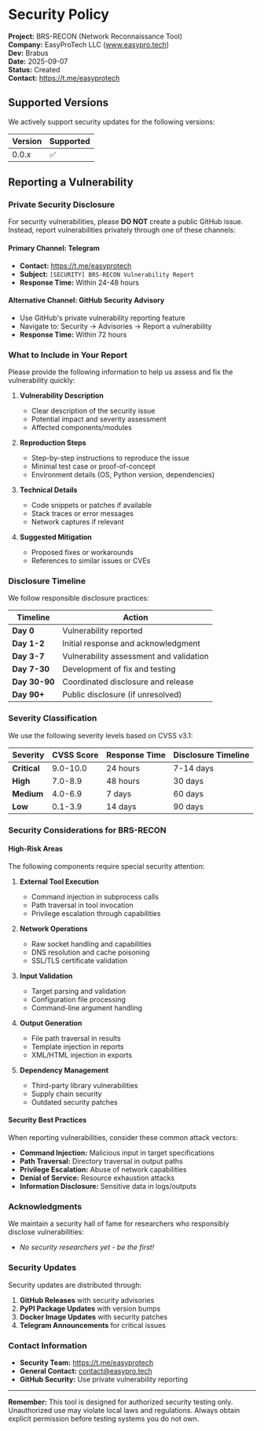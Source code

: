 # Security Policy

**Project:** BRS-RECON (Network Reconnaissance Tool)  
**Company:** EasyProTech LLC (www.easypro.tech)  
**Dev:** Brabus  
**Date:** 2025-09-07  
**Status:** Created  
**Contact:** https://t.me/easyprotech

## Supported Versions

We actively support security updates for the following versions:

| Version | Supported          |
| ------- | ------------------ |
| 0.0.x   | :white_check_mark: |

## Reporting a Vulnerability

### Private Security Disclosure

For security vulnerabilities, please **DO NOT** create a public GitHub issue. Instead, report vulnerabilities privately through one of these channels:

#### Primary Channel: Telegram
- **Contact:** https://t.me/easyprotech
- **Subject:** `[SECURITY] BRS-RECON Vulnerability Report`
- **Response Time:** Within 24-48 hours

#### Alternative Channel: GitHub Security Advisory
- Use GitHub's private vulnerability reporting feature
- Navigate to: Security → Advisories → Report a vulnerability
- **Response Time:** Within 72 hours

### What to Include in Your Report

Please provide the following information to help us assess and fix the vulnerability quickly:

1. **Vulnerability Description**
   - Clear description of the security issue
   - Potential impact and severity assessment
   - Affected components/modules

2. **Reproduction Steps**
   - Step-by-step instructions to reproduce the issue
   - Minimal test case or proof-of-concept
   - Environment details (OS, Python version, dependencies)

3. **Technical Details**
   - Code snippets or patches if available
   - Stack traces or error messages
   - Network captures if relevant

4. **Suggested Mitigation**
   - Proposed fixes or workarounds
   - References to similar issues or CVEs

### Disclosure Timeline

We follow responsible disclosure practices:

| Timeline | Action |
|----------|--------|
| **Day 0** | Vulnerability reported |
| **Day 1-2** | Initial response and acknowledgment |
| **Day 3-7** | Vulnerability assessment and validation |
| **Day 7-30** | Development of fix and testing |
| **Day 30-90** | Coordinated disclosure and release |
| **Day 90+** | Public disclosure (if unresolved) |

### Severity Classification

We use the following severity levels based on CVSS v3.1:

| Severity | CVSS Score | Response Time | Disclosure Timeline |
|----------|------------|---------------|-------------------|
| **Critical** | 9.0-10.0 | 24 hours | 7-14 days |
| **High** | 7.0-8.9 | 48 hours | 30 days |
| **Medium** | 4.0-6.9 | 7 days | 60 days |
| **Low** | 0.1-3.9 | 14 days | 90 days |

### Security Considerations for BRS-RECON

#### High-Risk Areas

The following components require special security attention:

1. **External Tool Execution**
   - Command injection in subprocess calls
   - Path traversal in tool invocation
   - Privilege escalation through capabilities

2. **Network Operations**
   - Raw socket handling and capabilities
   - DNS resolution and cache poisoning
   - SSL/TLS certificate validation

3. **Input Validation**
   - Target parsing and validation
   - Configuration file processing
   - Command-line argument handling

4. **Output Generation**
   - File path traversal in results
   - Template injection in reports
   - XML/HTML injection in exports

5. **Dependency Management**
   - Third-party library vulnerabilities
   - Supply chain security
   - Outdated security patches

#### Security Best Practices

When reporting vulnerabilities, consider these common attack vectors:

- **Command Injection:** Malicious input in target specifications
- **Path Traversal:** Directory traversal in output paths
- **Privilege Escalation:** Abuse of network capabilities
- **Denial of Service:** Resource exhaustion attacks
- **Information Disclosure:** Sensitive data in logs/outputs

### Acknowledgments

We maintain a security hall of fame for researchers who responsibly disclose vulnerabilities:

- *No security researchers yet - be the first!*

### Security Updates

Security updates are distributed through:

1. **GitHub Releases** with security advisories
2. **PyPI Package Updates** with version bumps
3. **Docker Image Updates** with security patches
4. **Telegram Announcements** for critical issues

### Contact Information

- **Security Team:** https://t.me/easyprotech
- **General Contact:** contact@easypro.tech
- **GitHub Security:** Use private vulnerability reporting

---

**Remember:** This tool is designed for authorized security testing only. Unauthorized use may violate local laws and regulations. Always obtain explicit permission before testing systems you do not own.
 